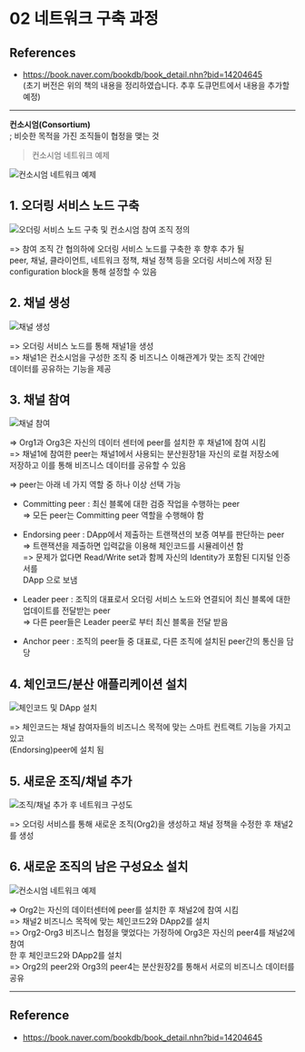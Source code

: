 # 02 네트워크 구축 과정  

## References

- https://book.naver.com/bookdb/book_detail.nhn?bid=14204645  
(초기 버전은 위의 책의 내용을 정리하였습니다. 추후 도큐먼트에서 내용을 추가할 예정)  

---  

**컨소시엄(Consortium)**  
; 비슷한 목적을 가진 조직들이 협정을 맺는 것  

> 컨소시엄 네트워크 예제  

![컨소시엄 네트워크 예제](./pics/consortium_network_example.png)  


## 1. 오더링 서비스 노드 구축  

![오더링 서비스 노드 구축 및 컨소시엄 참여 조직 정의](./pics/consortium_1_ordering_service_node.png)  

=> 참여 조직 간 협의하에 오더링 서비스 노드를 구축한 후 향후 추가 될  
peer, 채널, 클라이언트, 네트워크 정책, 채널 정책 등을 오더링 서비스에 저장 된  
configuration block을 통해 설정할 수 있음  

## 2. 채널 생성  

![채널 생성](./pics/consortium_2_channel_generate.png)  

=> 오더링 서비스 노드를 통해 채널1을 생성  
=> 채널1은 컨소시엄을 구성한 조직 중 비즈니스 이해관계가 맞는 조직 간에만  
데이터를 공유하는 기능을 제공  

## 3. 채널 참여  

![채널 참여](./pics/consortium_3_channel_join.png)  

=> Org1과 Org3은 자신의 데이터 센터에 peer를 설치한 후 채널1에 참여 시킴  
=> 채널1에 참여한 peer는 채널1에서 사용되는 분산원장1을 자신의 로컬 저장소에  
저장하고 이를 통해 비즈니스 데이터를 공유할 수 있음  

=> peer는 아래 네 가지 역할 중 하나 이상 선택 가능  

- Committing peer : 최신 블록에 대한 검증 작업을 수행하는 peer  
=> 모든 peer는 Committing peer 역할을 수행해야 함  

- Endorsing peer : DApp에서 제출하는 트랜잭션의 보증 여부를 판단하는 peer  
=> 트랜잭션을 제출하면 입력값을 이용해 체인코드를 시뮬레이션 함  
=> 문제가 없다면 Read/Write set과 함께 자신의 Identity가 포함된 디지털 인증서를  
DApp 으로 보냄  

- Leader peer : 조직의 대표로서 오더링 서비스 노드와 연결되어 최신 블록에 대한  
업데이트를 전달받는 peer  
=> 다른 peer들은 Leader peer로 부터 최신 블록을 전달 받음  

- Anchor peer : 조직의 peer들 중 대표로, 다른 조직에 설치된 peer간의 통신을 담당

## 4. 체인코드/분산 애플리케이션 설치  

![체인코드 및 DApp 설치](./pics/consortium_4_chaincode_dapp_install.png)  

=> 체인코드는 채널 참여자들의 비즈니스 목적에 맞는 스마트 컨트랙트 기능을 가지고 있고  
(Endorsing)peer에 설치 됨  

## 5. 새로운 조직/채널 추가  

![조직/채널 추가 후 네트워크 구성도](./pics/consortium_5_org_channel_add.png)  

=> 오더링 서비스를 통해 새로운 조직(Org2)을 생성하고 채널 정책을 수정한 후 채널2를 생성  

## 6. 새로운 조직의 남은 구성요소 설치  

![컨소시엄 네트워크 예제](./pics/consortium_network_example.png)  

=> Org2는 자신의 데이터센터에 peer를 설치한 후 채널2에 참여 시킴  
=> 채널2 비즈니스 목적에 맞는 체인코드2와 DApp2를 설치  
=> Org2-Org3 비즈니스 협정을 맺었다는 가정하에 Org3은 자신의 peer4를 채널2에 참여  
한 후 체인코드2와 DApp2를 설치  
=> Org2의 peer2와 Org3의 peer4는 분산원장2를 통해서 서로의 비즈니스 데이터를 공유  

---  

## Reference  

- https://book.naver.com/bookdb/book_detail.nhn?bid=14204645  
